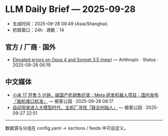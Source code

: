 # LLM Daily Brief — 2025-09-28

- 生成时间：2025-09-28 09:49 (Asia/Shanghai)
- 抓取窗口：24h · 源数：14


## 官方 / 厂商 · 国外

- [Elevated errors on Opus 4 and Sonnet 3.5 (new)](https://status.claude.com/incidents/n9pl4hny4mlt) — Anthropic · Status · 2025-09-28 06:19


## 中文媒体

- [小米 17 开售 5 分钟，破国产机销售纪录；Meta 研发机器人项目；国内发布「脑机接口标准」](http://www.geekpark.net/news/354556) — 极客公园 · 2025-09-28 08:17
- [自动驾驶进入大模型时代，主机厂寻找「联合创始人」](http://www.geekpark.net/news/354555) — 极客公园 · 2025-09-27 22:51

---
数据源与分组在 config.yaml → sections / feeds 中可自定义。